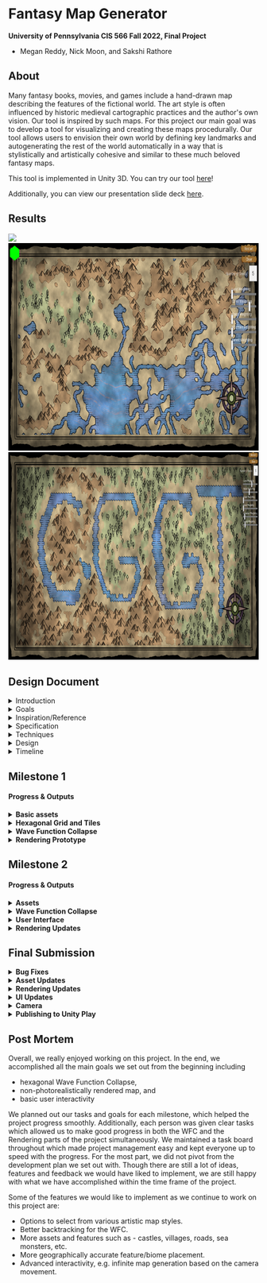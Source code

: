 # Fantasy Map Generator

**University of Pennsylvania CIS 566 Fall 2022, Final Project**
* Megan Reddy, Nick Moon, and Sakshi Rathore

## About

Many fantasy books, movies, and games include a hand-drawn map describing the features of the fictional world. The art style is often influenced by historic medieval cartographic practices and the author's own vision. Our tool is inspired by such maps. For this project our main goal was to develop a tool for visualizing and creating these maps procedurally. Our tool allows users to envision their own world by defining key landmarks and autogenerating the rest of the world automatically in a way that is stylistically and artistically cohesive and similar to these much beloved fantasy maps.

This tool is implemented in Unity 3D. You can try our tool [here](https://play.unity.com/mg/other/webglbuild2-12)!

Additionally, you can view our presentation slide deck [here](https://docs.google.com/presentation/d/17e4OC9rP3iqA-bK-BJn6z4du41TK7l12LN6roV2ZG8c/edit?usp=sharing).

## Results

<img src="/img/project_gif.gif">
<img width="839" height="418" src="/img/hatching.PNG">
<img width="839" height="418" src="/img/djtyjdty.PNG">

## Design Document

<details>
  <summary>Introduction</summary>
Many fantasy books, movies, and games include a hand-drawn map describing the features of the fictional world. The art style is often influenced by historic medieval cartographic practices and the author's own vision. We would like to develop a tool for visualizing and creating these maps procedurally. We want to allow users to be able to envision their own world by defining key landmarks and autogenerating the rest of the world automatically in a way that is stylistically and artistically cohesive and similar to these much beloved fantasy maps.
</details>

<details>
  <summary>Goals</summary>
We intend to produce a 2D hexagonal fantasy map generator using Wave Function Collapse in the Unity game engine. We plan to render our procedurally generated map data in the style of the references below.
</details>

<details>
  <summary>Inspiration/Reference</summary>
<br>
<details>
  <summary>Fantasy Map Reference Images</summary>
  
  ![mistborn_greyscale](https://user-images.githubusercontent.com/43520504/200185466-631fa337-4e37-46a8-90e8-587224125730.jpg)

  [Mistborn Map](https://www.deviantart.com/mapeffects/art/Mistborn-The-Final-Empire-Map-Brandon-Sanderson-907741466)

  ![lotr_map](https://user-images.githubusercontent.com/43520504/200185526-67683e39-83b9-4daa-bfd2-70f2a17cb18e.jpg)

  [Lord of the Rings Map](https://i.ebayimg.com/images/g/05MAAOSws9dfjJnE/s-l1600.jpg) 

  ![narniamap](https://user-images.githubusercontent.com/43520504/200185636-b325b0bd-319d-4acb-a030-ee172c081eef.jpg)

  [Narnia Map](https://m.media-amazon.com/images/I/91F8R4qQHML.jpg)

  ![landandsea](https://user-images.githubusercontent.com/43520504/200185530-1856d75e-7f1a-4d29-b72a-c06fbbf1adf4.jpg)

  [Land and Sea Board Game](https://www.theboardgamefamily.com/wp-content/uploads/2021/09/20210923_172855.jpg)
</details>

<details>
  <summary>Fantasy Map Generators</summary>
  
  <img width="775" alt="inkarnate" src="https://user-images.githubusercontent.com/43520504/200187904-54a2d224-854f-4b9d-ac64-374e3461be02.PNG">

  [Inkarnate Fantasy Map Creator](https://inkarnate.com/)

  <img width="1280" alt="azgaar" src="https://user-images.githubusercontent.com/43520504/200187977-09de9537-ee70-48bf-bfeb-5bf88cb301ae.PNG">

  [Azgaar's Fantasy Map Generator](https://azgaar.github.io/Fantasy-Map-Generator/)

  <img width="1170" alt="rollforfantasy" src="https://user-images.githubusercontent.com/43520504/200188159-2223faca-f2ce-4088-9382-e23b5abe791c.PNG">

  [Roll For Fantasy Randomized Tile-based Map Generator](https://rollforfantasy.com/tools/map-creator.php)
</details>
</details>


<details>
  <summary>Specification</summary>
  <ul>
    <li>2D Wave Function Collapse: Implementation of the Wave Function Collapse algorithm</li>
    <li>Hexagonal Tiles: Use hexagonal tiles for the WFC map generation</li>
    <li>Non-photorealistic Rendering: Rendering of assets using shaders that provide features like cross-hatching, paint splotches, and outline generation</li>
    <li>Interactivity: Manual seed placement or autoregeneration of map</li>
  </ul>
</details>

<details>
  <summary>Techniques</summary>
    <ul>
      <li>2D Hexagonal Grid made up of 6-sided tiles with a map terrain feature type on each edge of a tile. Each tile has a color mask that defines the feature types that can occupy the tile over its domain.</li>
      <li>Wave Function Collapse to place tiles in the grid based on rules that define what tiles edges can be placed together (i.e. we will only connect two tiles if the neighboring edge is the same feature type like water).</li>
      <li>For rendering, we plan to use common NPR concepts such as cross-hatching, paint splotches, and outline generation. We will most likely write these as Unity shaders. Additionally, we may add post-process render passes for adding rivers, roads, labels, compass, torn edges, and sea monsters.</li>
      <li>Unity built-in modules for cursor-based selection and GUI rendering</li>
  </ul>
</details>

<details>
  <summary>Design</summary>
<img width="482" alt="PG Project Flow Diagram" src="https://user-images.githubusercontent.com/90112787/200188201-6eef1f37-ee3b-49e3-89b8-66b1a7b93501.png">
</details>

<details>
  <summary>Timeline</summary>
<h4>Milestone 1:</h4>
<ul>
  <li>Everyone</li>
    <ul>
      <li>Learn Unity scripting and shading</li>
      <li>Understand and design approach to Wave Function Collapse Algorithm</li>
    </ul>
  <li>Nick & Sakshi</li>
    <ul>
      <li>Basic Asset Creation (i.e. basic combination of sea, shore, and land tiles)</li>
      <li>Creation of hexagonal grid and tiles</li>
      <li>2D Hexagonal Wave Function Collapse development</li>
    </ul>
  <li>Megan</li>
    <ul>
      <li>Shade based on color map from 2D hexagonal tiles in Unity</li>
      <li>Initial prototype of NPR post-process techniques in Unity</li>
      <li>Research and prototype how to represent advanced features on tiles (mountains, forests, etc.)</li>
    </ul>
</ul>

<h4>Milestone 2:</h4>
<ul>
  <li>Everyone</li>
    <ul>
      <li>Polish leftover features from the previous milestone</li>
      <li>Asset creation and polish (more advanced terrain and sea features such as mountain ranges, forests, lakes, castles, etc.)</li>
    </ul>
  <li>Nick</li>
    <ul>
      <li>More post-processing filters (roads, rivers, labels, compass, etc.)</li>
    </ul>
  <li>Sakshi</li>
    <ul>
      <li>UI features and tooling - clear canvas, regeneration of map, and inventory to select tiles</li>
    </ul>
  <li>Megan</li>
    <ul>
      <li>Continue working on shaders for extra features (mountains, forests, lakes, antique painterly look, etc.)</li>
    </ul>
  <li>If time permits</li>
    <ul>
      <li>Inifinite map generation :O</li>
      <li>Extra shader types (e.g. Lord of the Rings or Narnia style)</li>
    </ul>
</ul>

<h4>Final Submission:</h4>
<ul>
  <li>Everyone</li>
    <ul>
      <li>Polish leftover features from the previous milestones</li>
      <li>Polish assets and add any extra visual features</li>
      <li>Finish UI</li>
      <li>Look into ways to publish project online (live demo)</li>
      <li>Finalize README and presentation</li>
    </ul>
</ul>
</details>

## Milestone 1

#### Progress & Outputs

<details>
  <summary><b>Basic assets</b></summary>
  <p>We started the project with basic assets that are hexagonal textures. Any edge of a tile may be associated with just one feature. Each feature on a tile is identifiable by a color. The idea is that these textures define the space that any feature encompasses on a tile, and not the end look( which would be achieved in post-processing).
  <br>Initially we had just 2 features - land & water. There are tiles for each feature with all edges belonging to that same feature, and there are 5 tiles for any 2 features that interface with eachother. Later on we added mountains (as you will see below). We ended up with 13 tiles in all. <br>
  3 features - land(green), water(blue), mountains(brown)</p>
  <img src="/img/basic_assets.png">
</details>

<details>
  <summary><b>Hexagonal Grid and Tiles</b></summary>
  
  <p><b>Tile</b><br>
  A Tile is a pointed hexagon prefab that has a texture applied to it. Every Tile stores the edge map specific to that tile. An edge map stores which feature each edge maps to and is generated procedurally at run time using texture lookup.</p>
  
  <p><b>Cell</b><br>
  A Cell is a placeholder for a Tile in the grid. A Cell also stores information to aid the Wave Function Collapse algorithm such as, whether the cell collasped, list of compatible tiles that could fill the cell, index of the cell in the grid, etc.</p>
  
  <p><b>Grid</b><br>
  We setup a grid in Unity composed of Cells. Every other row of Cells is offset in order to properly tesselate the hexagon grid pattern. The grid also holds values used in the Wave Function Collapse algorithm like, number of cells collapsed and functions that access or modify multiple cells.</p>
  
  <p>Creating a grid and filling it with random tiles</p>
  <img src="/img/step1.PNG">
  
  <p>
    Some references we used: 
    <a href="https://catlikecoding.com/unity/tutorials/hex-map/part-1/">Catlike Coding Hex Grid</a>, 
    <a href="https://www.redblobgames.com/grids/hexagons/">Red Blob Games Hexagonal Grid</a>
  </p>
</details>

<details>
  <summary><b>Wave Function Collapse</b></summary>
  
  <p><h3>Some terminology</h3>
  <b>Entropy</b>: Entropy of a cell is the total number of tiles that could be placed in the cell, while maintaining the neighboring cells' constraints. The available tiles start as all the tiles. As cells collapse, the entropy starts to decrease and incompatible tiles are removed from the available tiles list.
  <br><br><b>Collapse</b>: A cell is collapsed if it contains an instance of a tile. The goal is to collapse all cells. Thus, once a cell is collapsed, its entropy is set to a very large value so that it does not impact the search for cells with minimum entropy.
  <br><br><b>Propagate Entropy</b>: This happens after a cell collapses. As part of propagate, we update the avaiable tiles list for each neighboring cell of the collapsed cell. Once the tile list is updated, the cell's entropy is updated to the size of the tile list.
  </p>
  
  <p><h3>Wave Function Collapse Steps</h3>
  <b>Generate Seeds</b><br>
  We start with placing random seeds on the grid, i.e. collapse some random cells with random tiles. Then we propogate the entropy from the seeds.</p>
  <p><b>Main loop</b>
  <br>- Get cells with minimun entropy.
  <br>- For each of those cells, pick a random tile from the list of available compatible tiles.
  <br>- Collpase the cell with the picked tile.
  <br>- Propagate entropy accross the grid.
  <br>- Break if all cells are collapsed.
  </p>
  
  <p>This is a grid filled with the inital 7 tiles using the Wave Function Collapse Algorithm. Number of seeds = 5</p>
  <img src="/img/step2.PNG">
  
  <br><p>This output is after we added procedural rotation to the 7 inital tiles (resulting in 42 total tiles). Number of seeds = 10</p>
  <img src="/img/step3.PNG">
  
  <br><p>We wanted to extend the implementation to more features, so we introduced mountain tiles. For this we just added 7 new textures and prefabs, and a new feature color value in the lookup.</p>
  <img src="/img/step4.PNG">
  
  <p><h3>Observations & Next steps</h3></p>
  <p>During this process we noticed some holes appearing in our output. Upon analysis we noticed the following 2 possible enhacements to get rid of these artifacts:
  <br>- Added more assets for special cases like rivers, etc.
  <br>- Adding backtracking to our WFC implementation to avoid a case where a cell has no possible tile it could pick.
  </p>
  
  <p>Another feature step we would like to implement is adding probability to our features & tiles. We noticed the output right now is more or less a uniform distribution of each feature. As this is undesireable for the look we want, adding varied probability should help us get larger landmasses and oceans.</p>
</details>

<details>
  <summary><b>Rendering Prototype</b></summary>
  <br><p>The rendering work for this milestone can be found in the "Milestone_1_Rendering" branch. The basic rendering process consists of three passes to get the desired output. Although the order of these passes may change, the current sequence is:
  <br>
  <br>1. Color pass
  <br>2. Asset pass
  <br>3. Edge/Outline pass
  <br>
  <br>The Wave Function Collapse algorithm will output a grid with colored hexagonal tiles. Each color serves as an ID representing distinct terrain features such as land, water, mountains, forests, etc. The color pass will take these ID colors and map them to the desired output color for that feature. The asset pass will scatter assets in designated areas according to color (e.g. a brown area indicates mountains in which several mountains will be scattered). The outline pass will draw outlines around each feature. </p>
  <details>
    <summary><b>Unity Setup</b></summary>
    <br>
    <p><b>Step 1.</b> Create basic grid setup and camera for rendering</p>
    <p>I started by creating a new Unity project so that I could test out rendering techniques without affecting the main Wave Function Collapse project. Using the basic assets (tiles) we created, I manually placed and constructed a hexagon grid for testing the post-process effects. Since the post-process effects would operate on a camera, I created a new Orthographic camera called "Top Down Camera" so that I could attach any scripts and shaders I made to it.</p>
    <img src="/img/unity_camera_setup.PNG">
    <br>
    <br>
    <p><b>Step 2.</b> Create post-process script and setup color pass shader</p>
    <p>In order to apply a post-process effect to the camera image, I needed a script that would tell the camera to pass the output image through a shader before rendering the result to the screen. To do this, I made a very simple script that sends the camera output to a shader, and then sends the result to the screen. To see if this worked, I created a new shader that would take the base color of the tiles and apply FBM to it.</p>
    <img src="/img/unity_color_pass_only.PNG">
    <br>
    <br>
    <p><b>Step 3.</b> Create edge/outline shader</p>
    <p>Now that one shader was setup, I added another shader to test outlines. I created a basic Sobel filter that would create outlines based on color differences within an image.</p>
    <img src="/img/unity_edge_pass_only.PNG">
    <br>
    <br>
    <p><b>Step 4.</b> Execute both shaders at the same time</p>
    <p>After I got each individual shader working, I tested them together. Each shader is executed sequentially and uses the output of the previous shader as its input. In this case, the output of the color pass will be used as the input to the edge pass. This was a critical step because our pipeline depends on the ability to execute multiple passes at once. The look of the Unity shaders will be refined more in the following milestone, but the infrastructure is in place to handle multiple effects at once.</p>
    <img src="/img/unity_prototype.PNG">
  </details>
  <details>
    <summary><b>Shadertoy Prototype</b></summary>
    <br><p>I made a Shadertoy prototype to further experiment with different looks and algorithms without worrying about the Unity shader interface. I mimicked the shader pipeline that I had setup by using different Buffers. The shader can be viewed <a href="https://www.shadertoy.com/view/ddj3Wd">here</a>.</p>
    <br>
    <br>
    <p><b>Step 1.</b> Color output from Wave Function Collapse</p>
    <p>Buffer A outputs a possible result from the Wave Function Collapse algorithm. In our setup, green areas are land, blue areas are sea, and brown areas are mountains. The brown areas are not meant to show up in the final rendering; they are simply a mask to indicate where we should scatter mountain assets.</p>
    <img src="/img/wfc_color_map.PNG">
    <br>
    <br>
    <p><b>Step 2.</b> Grid pass</p>
    <p>In order to randomly place assets within an area, I first split the screen into a uniform grid using fract(GRID_SIZE * uv). I used an approach similar to stratified sampling in path tracing and to the grid layout described in <a href="https://www.youtube.com/watch?v=rvDo9LvfoVE">this Art of Code tutorial</a>. Modifying the grid size will control the density of assets placed in the masked areas.</p>
    <img src="/img/uniform_grid.PNG">
    <br>
    <br>
    <p><b>Step 3.</b> Uniformly sample grid</p>
    <p>To start, I placed one sample in the center of each grid cell. Each of the circles is an SDF, which I am planning to use to procedurally draw the assets for the next milestone.</p>
    <img src="/img/uniform_sampling.PNG">   
    <br>
    <br>
    <p><b>Step 4.</b> Stratified sampling of grid</p>
    <p>Instead of placing the sample in the cell center, I jittered the position using a 1D noise function to create a more organic look.</p>
    <img src="/img/stratified_sampling.PNG"> 
    <br><p>Here is the same result without the grid lines:</p>
    <img src="/img/sample_placement_no_grid.PNG">
    <br>
    <br>
    <p><b>Step 5.</b> Constrain to masked areas</p>
    <p>Now that the samples were randomly placed, I needed to constrain them to the desired areas. I have implemented the naive way of doing this, which simply looks at the base color, decides whether or not it matches the mask color, and places a circle SDF there if it does. I am trying to figure out a more advanced way of doing this, since it cuts off portions of the SDF that lie outside of the mask. The desired output would finish drawing those pieces, even if they are out of bounds. My first solution was to iterate through each cell's neighbors and add the SDF contribution from the neighboring cells. This worked, but when I added the mask back in, the cutoff problem persisted.</p>
    <img src="/img/constrained_asset_placement.PNG">
    <br>
    <br>
    <p><b>Step 6.</b> Coloring and outlines</p>
    <p>Here are some example outputs with more interesting coloring and outlines. The color and outline passes are the same as the ones in Unity. The main difference is that this outline pass operates on a greyscale version of the image, to create black outlines instead of colored outlines. 

In the next milestone, these circles will be replaced with more advanced assets and shapes that represent actual terrain features.</p>
    <img src="/img/color_map_asset_mask.PNG">
    <img src="/img/colored_map_no_mask.PNG">
  </details>
  
  <p><b>Observations & Next steps</b></p>
  <p>For the next milestone, I will first focus on porting the Shadertoy prototype to my Unity setup. Then, I will work on refining each of the post-process effects and asset drawings. This includes creating SDFs for mountains, forests, and a compass, as well as refining the color and edge passes to include more effects from our reference images. Some effects I hope to incorporate are the burnt-edge look, the hatching next to coastlines, and an erosion effect to create a smudged/painterly paper look. 
  </p>
</details>



## Milestone 2

#### Progress & Outputs

<details>
  <summary><b>Assets</b></summary>
  <br><p>In this milestone we added another feature for forests, which interfaces with the land feature only (much like the mountain feature).
  <br>We also changed the colors we used for our textures to use colors that were as distinct from each other as possible, to avoid artifacts in the post-process rendering steps.
  <br>4 features - land(green), water(blue), mountains(red), forests(yellow)
  <br>(Sakshi)</p>
  <br><img src="/img/basic_assets_2.png">
</details>

<details>
  <summary><b>Wave Function Collapse</b></summary>
  <details>
    <summary>Backtracking (Nick & Sakshi)</summary>
    <br><p>As mentioned in the observations and outputs of Milestone 1, we were seeing some scenarios where we end up with holes. To avoid this, we implemented a simple backtracking method that checks ahead for one level of propagation before making a decision. This method seems to works for majority of the scenarios.</p>

  <p><b>WFC logic with backtracking:</b>
  <br>- Get cells with minimun entropy.
  <br>- For each of those cells, pick a random tile from the list of available compatible tiles.
  <br>- <b>Before collapsing the cell, check if using the picked tile will make any of the neighboring cells' entropy 0</b>.
  <br>- If yes, pick a different random tile from the list of available compatible tiles.
  <br>- If no, collpase the cell with the picked tile.
  <br>- Propagate entropy accross the grid.
  <br>- Break if all cells are collapsed or if we've retried picking a random tile a certain number of times.
  </p>

  <p>Output with backtracking, 4 features and randomly generated seeds. Number of seeds = 5</p>
  <img src="/img/step7.png">

  <p><h3>Observations & Next steps</h3></p>
  <p>Our current backtracking solution still doesn't solve all problems and we do sometimes end up with an uncollapsable grid. This happens in situations where there is a need for a tile that does not exist (e.g., a tile with both mountain and forest edges). We do not intend to fix this by adding the "missing" tile assets, as we do not want to such interfacing between features to exist on the map.
    <br>We plan to use a brute force solution to get by this issue, for example - placing a tile (that may not match the constraints) to update the entropy of the grid so that the WFC can resume to collapse the whole grid.
  </p> 
  </details>
  <details>
    <summary>Tile Weighting (Nick & Sakshi)</summary>
    <br><p>One big addition to the Wave Function Collapse made for this milestone was a tile weighting system. Now, each tile is assigned a weight, integer value greater that 0, and that weight is used when determing which tile to pick of the available tiles while collapsing a cell. For example, if all tiles default to weight 1, and the 6 sided land tile is given weight 100, then that will be 100x more likely to be picked as a tile to collapse into during the WFC loop. The way a tile is picked now utilizes an algorithm to the lottery scheduling algorithm taught in OS classes, where a total weight of all available tiles is computed, an rng number is generated in the range 0 to the total weight, and the tiles are looped over, adding their weight to the accumulated sum. If the addition for a tile causes the accumulated sum to go over or equal the random number, then the tile is picked. This ensures that tiles with more weights will have appropriately a higher chance of being picked.
    </p>
    
  Coastline tiles have a much higher weight that the rest of the tiles:
  <img src="/img/weight_3.PNG">

  A large river or sea is generated with high weighting for 6-sided land and ocean tiles: 
  <img src="/img/weight_0.PNG">

  Island map is generated giving really high weighting to 6-sided land and ocean tiles:
  <img src="/img/weight_1.PNG">

  Plausible looking coastline is generated giving really high weighting to 6-sided land, ocean, mountain, forest tiles:
  <img src="/img/weight_2.PNG">
    
  </details>
</details>

<details>
  <summary><b>User Interface</b></summary>
  <details>
    <summary>Placing seeds (Sakshi)</summary>
  <br><p>To add some interactivity, we let the user place tiles as seeds for the WFC. The user can use the mouse by <b>clicking & draging</b> to populate the grid cells with tiles of any of the 4 features. The user can cycle through the tiles by clicking on the active seed tile preview on the upper right corner or by pressing <b>tab</b> on the keyboard.
  <br>Once the user is satisfied with the seed placements, they can start the WFC by pressing <b>enter</b> on the keyboard.</p>
  
https://user-images.githubusercontent.com/90112787/204433411-c4f9f59a-9365-4ccc-abc7-859f3f20c5d6.mov

  </details> 
  <details>
    <summary>Restart and Clear Buttons (Nick)</summary>
    
  <br><p>Buttons were added in this milestone as GUI elements for the tool. These are made using the UIDocument Unity feature, and expose two functions to the user: Restart and Clear. Clear empties the wave function collapse and grid, and thus results in a blank screen that the user can then paint different seeds onto. The Restart button restarts the wave function collapse algorithm with the same seeds, but due to the RNG nature of the algorithm and the possible tiles to place, generates a new board. Alternatively, if no seeds have been manually placed by the user, the button instead also regenerates the seeds randomly each button press.</p>
    
    
  The "Restart" and "Clear" buttons used in the Game mode:
  <img src="/img/buttons.PNG">

  The UI Document viewer and editor inside Unity:
  <img src="/img/uidocument.PNG">
    
  </details> 
</details>

<details>
  <summary><b>Rendering Updates</b></summary>
  <br><p>This milestone, we worked on porting the first milestone's Shadertoy work to Unity, polishing the color and edge post-processes, and working on asset placement and rendering.
  <p><h4>Porting to Unity (Megan)</h4>
  During the first milestone, I made a Shadertoy protoype to test how each post-process pass would interact with each other. The shader can be viewed <a href="https://www.shadertoy.com/view/ddj3Wd">here</a>. Once this was finished, I integrated it into the basic Unity shader setup I had created for Milestone 1. After integration, the initial result looked like this: </p>
  <img src="/img/step6.PNG">
  <br><p>The color matching was quite off in the initial run. In order to assign a color to a fragment, I checked to see how similar the fragment color was (by using a distance metric) to each feature color (light green, light blue, brown, and dark green). If it matched, then I would assign the appropriate map color to that fragment. Since I was using a distance metric, some fragments matched to multiple colors since the mathematical distance could be close even if they were visually different. To fix this, we made the Wave Function Collapse tile colors drastically different (red, yellow, green, blue) so that they would not overlap much when using the distance metric. This made the result a lot cleaner: </p>
  <img src="/img/after_color_id.PNG">
  <br><p>Another minor detail I fixed was the screen-space coordinate calculation in the shaders. Beforehand, the uv calculation was causing the objects to look "stretched" onscreen.</p>
  <img src="/img/uv_stretching.PNG">
  <p>Here is the result after the fix:</p>
  <img src="/img/uv_no_stretching.PNG">
  <p><h4>Color and Edge Post-Process Polish (Megan)</h4>
  Most of the core functionality of these shaders was in place during Milestone 1, however, there are a couple of key updates that I made to the look. The largest update was the tile color and ID matching described above, which helped make the render much cleaner. The second is that the edge post-process skips any areas that are designated as "mountain" or "forest" since we do not want these areas to be demarcated. Unfortunately, there is still a thin outline at the boundaries of these areas since it is hard to properly detect the fragment's color ID at transition zones. </p>
  <p><h4>Asset Placement and Mountain Rendering (Megan)</h4>
  The last area I worked on was updates to the asset placement and mountain rendering. The main issue I saw from Milestone 1 was that assets were being cut off when they went outside of the masked area. There were two solutions I thought of to this problem: cull the mountains that were too close to the edges or continue drawing outside of the boundaries. For the first approach, I did another edge pass to determine the boundaries of the masked areas, then culled all the assets that were within some distance from the boundary. Unfortunately, this still led to some assets being cut off. For the second solution, I attempted to take each local random grid cell point I was drawing at and convert it to a global coordinate relative to the bounds of the screen. If the point fell within the mask, I would draw an asset at that global point. This worked to some extent, but there are still some bugs I have to resolve. Therefore, I left the current scheme as is (with the cut offs) until I work out a better solution. </p>
  For the mountain asset, I created a new Shadertoy to test out the look and placement. The body of the mountain is an equilateral triangle centered at a point p. The center point p will be the global coordinate described above. Once we know p, we can calculate the distance to each vertex, which we can use to find vertices A, B, and C of the triangle. All fragments that lie to the left of p.x are in shadow, whereas fragments that are to the right of p.x are illuminated. To create the central ridge, I added a slight sine-wave jitter to p.x. I noticed that points closer to the ridge are more in shadow than points farther away, so I added a gradient from right to left on the shadowed part of the ridge. The outlines on the top two edges of the triangle are created with line segment SDFs from Inigo Quilez. The Shadertoy can be viewed <a href="https://www.shadertoy.com/view/dsfSzB">here</a>.</p>
  Shadertoy prototype:
  <br><img src="/img/mountain_prototype.PNG">
    
  Unity render:
    <img src="/img/mountains_unity.PNG">
  <p><h4>Forest Rendering (Nick)</h4>
  <p>Forest assets were prototyped in ShaderToy, based off the mountain asset creation file. The trees are made using the egg sdf and the uneven capsule sdf from Inigo Quilez. The outline of the trees is generated based on the value of the sdf within the negative value space of the function: if a position has a negative value above a threshold, it is made a dark grey color. Otherwise, if the SDF value is negative and not an outline case, the trees have a hard-coded shading based on the x value of the position. Positions on the right relative to the center position of the SDF inherit the background color, while positions on the left gradually fade to dark grey based on distance from the center.</p>
  ShaderToy prototype of the tree assets:
  <img src="/img/forest.PNG">

  The tree assets used in Unity on the map where the forest tiles are.
  <img src="/img/trees.PNG">

</details>


## Final Submission

<details>
  <summary><b>Bug Fixes</b></summary>
  Some of the bugs we fixed in this milestone are:
  <ul>
    <li><b>Asset cutoff issue:</b> <br>Previously, assets were being cutoff at mark boundaries. To fix this issue, we changed the calculation of the asset position and added an extra check to ensure that the center point of the asset is contained within the mask. With these additions, the assets that go beyond the boundary edge are fully drawn.</li>
    <li><b>Seed generation accounts for tile weights:</b> <br>Earlier, the seeds were being picked randomly from the processed list of tile prefabs. This did not account for the weights associated with the tile. The weighting system affected only the tile selection in the WFC logic. Now, we account of the weights of the tile when picking input seeds for WFC as well. </li>
    <li><b>Issues with Clear button:</b> <br>We fixed a bug that did not clear all the seed tiles placed by the user manually (using the clear button) after the restart button was used.</li>
  </ul>
</details>

<details>
  <summary><b>Asset Updates</b></summary>
  We cleaned up the basic assets to make the lines more organic and continuous. This changed the look of the output to be more smooth. In addition, we included tiles for <b>rivers</b>, i.e., tiles with 2 water edges not adjacent to each other. We included a way to enable & disable the river tiles in the output using the UI.
  <br>
  <img width="500" src="/img/assets_3.png">

</details>

<details>
  <summary><b>Rendering Updates</b></summary>
  For this milestone we worked on polishing the basic shaders as well as adding some more post-process effects.
  <br>
  <details>
    <summary><b>Coastline Hatching</b></summary>
    In our reference images, we noticed that the coastline contours have a horizontal hatched line effect. In order to create this effect in the shader, we used the mod operation to create horizontal lines across the entire screen, and then masked out the areas that we did not want to be affected by the contours. We used the sobel filter with a thick radius to create this mask and perturbed it using FBM so that the contours would be of varying lengths. Any area that was not within this mask and not above water, would not receive contouring. Additionally, we mixed the contour color with worley noise to create a more hand-drawn look.
    <br><img src="/img/hatching.PNG">
  </details>
  
  <details>
    <summary><b>Animated Water</b></summary>
    <br><img src="/img/wetywrtyw.gif">
    The water feature of the map was animated using a post-process. Before the addition of animation, the procedural water texture simply looked like this static image:
    <br><img width="391" height="200" src="/img/old_Water.PNG">
    <br>The water is animated using a sine function based on time, as well as fractal brownian motion and multiple time, amplitude and phase offsets to get the motion.
    To have the white water waves repeating, the result of the fract function using this animated sine function is compared with line width and repeat variables. Then,
    a series of worley noise and FBM layer on top of each other to get a more heterogeneous look to the coloring and fading of the water texture.
  </details>
  
  <details>
    <summary><b>Compass</b></summary>
    The compass was created with 2D SDFs. Specifically, we used isosceles triangles to represent the directions and circles for the center & other larger shapes. We also used a 2D rotation matrix to correctly orient and place the SDFs around the center circles. The compass is positioned relative to the right edge of the map frame to ensure it does not go out of view.
    <br><img src="/img/compass.PNG">
  </details>
  
  <details>
    <summary><b>Map Frame</b></summary>
    Every reference map we saw had a frame that adds to the look of the map. To bring that same aesthetic to our tool, we wanted to add a frame. Our frame is made using 2D SDFs for the outlines and FBM for the rough edges. We included some layered FBM to give the borders a weathered look based on the distance from the center of the screen as well as the distance from the screen edges. The placement of the frame is relative to screen size.
 <table>
  <tr>
    <td><img src="/img/frame_1.png"></td>
    <td><img src="/img/frame_2.png"></td> 
  </tr>
  <tr>
    <td><img src="/img/frame_3.png"></td>
    <td><img src="/img/frame_5.png"></td> 
  </tr>
</table>
  </details>
  
  
</details>

<details>
  <summary><b>UI Updates</b></summary>
  Some UI additions are as follows:
  <ul>
    <li><b>Number of seeds</b> input</li>
    <li>Sliders to control the <b>weights</b> of land, water, coastline, mountain, forest and river tiles. All slider values range from 1 - 200 (except river, which ranges from 0 - 50, so you can choose to have no rivers in your scene).</li>
    <li>Press Space bar to <b>toggle UI</b></li>
    <li>Press C key to <b>enable free camera</b> movement</li>
    <li>Press and hold Middle mouse button to <b>pan the camera</b> while in free camera mode</li>
    <li>Scroll the Middle mouse button to <b>zoom the camera in and out</b> while in free camera mode</li>
  </ul>
</details>


<details>
  <summary><b>Camera</b></summary>
  The camera is able to be controlled when the "free camera" toggle is enabled (i.e. by hitting "C" key). This allows for panning and zooming the camera. This level
  of control is especially appreciated when the grid size of the map is enlarged to enable traversal of a procedurally generated large-scale land mass.
  <br><br>Zoomed out image of a large map:
  <br><img src="/img/zoom_out.PNG">
  <br>Zoomed in image of a large map:
  <br><img src="/img/zoom_in.PNG">
</details>

<details>
  <summary><b>Publishing to Unity Play</b></summary>
  We built and published our project to Unity Play as a WebGL app, which can be viewed live and played in-browser <a href="https://play.unity.com/mg/other/webglbuild2-12">here</a>. This WebGL version runs a bit slower than our local Unity build, but still includes the full functionality of our tool. The deployment process was simple; we installed the WebGL Publisher package in Unity and then used this to build and run our application. Once this step was completed, we published to Unity Play using the "Publish" tab in the Unity editor.   
</details>

## Post Mortem
Overall, we really enjoyed working on this project. In the end, we accomplished all the main goals we set out from the beginning including 
- hexagonal Wave Function Collapse, 
- non-photorealistically rendered map, and 
- basic user interactivity

We planned out our tasks and goals for each milestone, which helped the project progress smoothly. Additionally, each person was given clear tasks which allowed us to make good progress in both the WFC and the Rendering parts of the project simultaneously. We maintained a task board throughout which made project management easy and kept everyone up to speed with the progress.
For the most part, we did not pivot from the development plan we set out with. Though there are still a lot of ideas, features and feedback we would have liked to implement, we are still happy with what we have accomplished within the time frame of the project.

Some of the features we would like to implement as we continue to work on this project are:
- Options to select from various artistic map styles.
- Better backtracking for the WFC.
- More assets and features such as - castles, villages, roads, sea monsters, etc.
- More geographically accurate feature/biome placement.
- Advanced interactivity, e.g. infinite map generation based on the camera movement.
